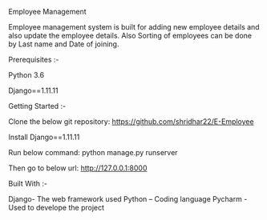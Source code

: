 Employee Management

Employee management system is built for adding new employee details and also update the employee details.
Also Sorting of employees can be done by Last name and Date of joining.




Prerequisites :-

Python 3.6

Django==1.11.11




Getting Started :-

Clone the below git repository:
https://github.com/shridhar22/E-Employee

Install Django==1.11.11 

Run below command:
python manage.py runserver

Then go to below url:
http://127.0.0.1:8000



Built With :-

Django- The web framework used 
Python – Coding language
Pycharm - Used to develope the project 					



